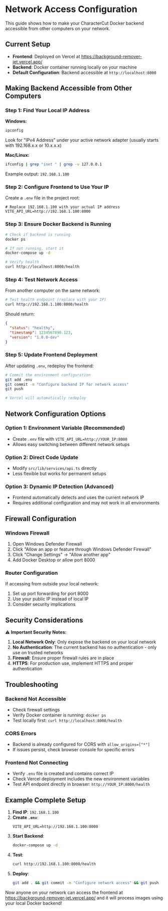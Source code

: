 # Network Access Configuration

This guide shows how to make your CharacterCut Docker backend accessible from other computers on your network.

## Current Setup

- **Frontend**: Deployed on Vercel at https://background-remover-jet.vercel.app/
- **Backend**: Docker container running locally on your machine
- **Default Configuration**: Backend accessible at `http://localhost:8000`

## Making Backend Accessible from Other Computers

### Step 1: Find Your Local IP Address

**Windows:**
```cmd
ipconfig
```
Look for "IPv4 Address" under your active network adapter (usually starts with 192.168.x.x or 10.x.x.x)

**Mac/Linux:**
```bash
ifconfig | grep "inet " | grep -v 127.0.0.1
```

Example output: `192.168.1.100`

### Step 2: Configure Frontend to Use Your IP

Create a `.env` file in the project root:

```env
# Replace 192.168.1.100 with your actual IP address
VITE_API_URL=http://192.168.1.100:8000
```

### Step 3: Ensure Docker Backend is Running

```bash
# Check if backend is running
docker ps

# If not running, start it
docker-compose up -d

# Verify health
curl http://localhost:8000/health
```

### Step 4: Test Network Access

From another computer on the same network:
```bash
# Test health endpoint (replace with your IP)
curl http://192.168.1.100:8000/health
```

Should return:
```json
{
  "status": "healthy",
  "timestamp": 1234567890.123,
  "version": "1.0.0-dev"
}
```

### Step 5: Update Frontend Deployment

After updating `.env`, redeploy the frontend:

```bash
# Commit the environment configuration
git add .env
git commit -m "Configure backend IP for network access"
git push

# Vercel will automatically redeploy
```

## Network Configuration Options

### Option 1: Environment Variable (Recommended)
- Create `.env` file with `VITE_API_URL=http://YOUR_IP:8000`
- Allows easy switching between different network setups

### Option 2: Direct Code Update
- Modify `src/lib/services/api.ts` directly
- Less flexible but works for permanent setups

### Option 3: Dynamic IP Detection (Advanced)
- Frontend automatically detects and uses the current network IP
- Requires additional configuration and may not work in all environments

## Firewall Configuration

### Windows Firewall
1. Open Windows Defender Firewall
2. Click "Allow an app or feature through Windows Defender Firewall"
3. Click "Change Settings" → "Allow another app"
4. Add Docker Desktop or allow port 8000

### Router Configuration
If accessing from outside your local network:
1. Set up port forwarding for port 8000
2. Use your public IP instead of local IP
3. Consider security implications

## Security Considerations

⚠️ **Important Security Notes:**

1. **Local Network Only**: Only expose the backend on your local network
2. **No Authentication**: The current backend has no authentication - only use on trusted networks
3. **Firewall**: Ensure proper firewall rules are in place
4. **HTTPS**: For production use, implement HTTPS and proper authentication

## Troubleshooting

### Backend Not Accessible
- Check firewall settings
- Verify Docker container is running: `docker ps`
- Test locally first: `curl http://localhost:8000/health`

### CORS Errors
- Backend is already configured for CORS with `allow_origins=["*"]`
- If issues persist, check browser console for specific errors

### Frontend Not Connecting
- Verify `.env` file is created and contains correct IP
- Check Vercel deployment includes the new environment variables
- Test API endpoint directly in browser: `http://YOUR_IP:8000/health`

## Example Complete Setup

1. **Find IP**: `192.168.1.100`
2. **Create `.env`**:
   ```env
   VITE_API_URL=http://192.168.1.100:8000
   ```
3. **Start Backend**:
   ```bash
   docker-compose up -d
   ```
4. **Test**:
   ```bash
   curl http://192.168.1.100:8000/health
   ```
5. **Deploy**:
   ```bash
   git add . && git commit -m "Configure network access" && git push
   ```

Now anyone on your network can access the frontend at https://background-remover-jet.vercel.app/ and it will process images using your local Docker backend!